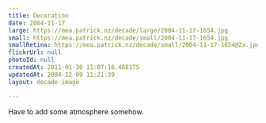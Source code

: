 ```yaml
---
title: Decoration
date: 2004-11-17
large: https://mea.patrick.nz/decade/large/2004-11-17-1654.jpg
small: https://mea.patrick.nz/decade/small/2004-11-17-1654.jpg
smallRetina: https://mea.patrick.nz/decade/small/2004-11-17-1654@2x.jpg
flickrUrl: null
photoId: null
createdAt: 2011-01-30 11:07:16.488175
updatedAt: 2004-12-09 11:21:39
layout: decade-image

---
```

Have to add some atmosphere somehow.
